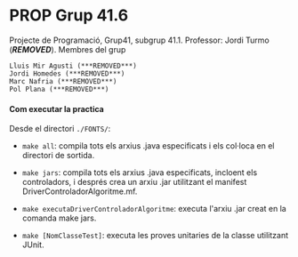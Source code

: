 # PROP Grup 41.6

Projecte de Programació, Grup41, subgrup 41.1.
Professor: Jordi Turmo (***REMOVED***).
Membres del grup

    Lluis Mir Agusti (***REMOVED***)
    Jordi Homedes (***REMOVED***)
    Marc Nafria (***REMOVED***)
    Pol Plana (***REMOVED***)

#### Com executar la practica

Desde el directori `./FONTS/`:

+ `make all`: compila tots els arxius .java especificats i els col·loca en el directori de sortida.

+ `make jars`: compila tots els arxius .java especificats, incloent els controladors, i després crea un arxiu .jar utilitzant el manifest DriverControladorAlgoritme.mf.

+ `make executaDriverControladorAlgoritme`: executa l'arxiu .jar creat en la comanda make jars.

+ `make [NomClasseTest]`: executa les proves unitaries de la classe utilitzant JUnit.
